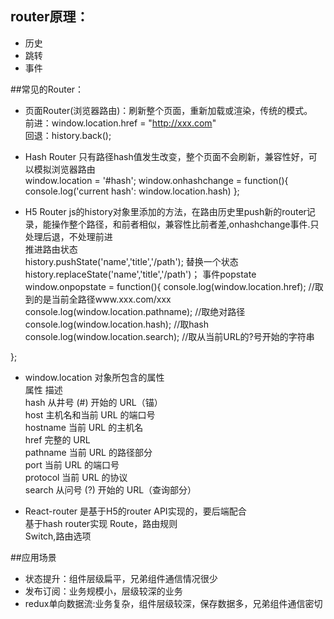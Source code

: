 ## router原理：
- 历史  
- 跳转  
- 事件  


##常见的Router：
- 页面Router(浏览器路由)：刷新整个页面，重新加载或渲染，传统的模式。  
	前进：window.location.href = "http://xxx.com"  
	回退：history.back();
- Hash Router 只有路径hash值发生改变，整个页面不会刷新，兼容性好，可以模拟浏览器路由   
	window.location = '#hash';
	window.onhashchange = function(){ console.log('current hash': window.location.hash) }; 

- H5 Router js的history对象里添加的方法，在路由历史里push新的router记录，能操作整个路径，和前者相似，兼容性比前者差,onhashchange事件.只处理后退，不处理前进  
推进路由状态  
	history.pushState('name','title','/path');
替换一个状态  
 history.replaceState('name','title','/path')；
事件popstate  
 	window.onpopstate = function(){ 
	 console.log(window.location.href); //取到的是当前全路径www.xxx.com/xxx
	 console.log(window.location.pathname); //取绝对路径
	 console.log(window.location.hash); //取hash
	 console.log(window.location.search); //取从当前URL的?号开始的字符串

};    

- window.location 对象所包含的属性  
属性	描述  
hash	从井号 (#) 开始的 URL（锚）  
host	主机名和当前 URL 的端口号  
hostname	当前 URL 的主机名  
href	完整的 URL  
pathname	当前 URL 的路径部分  
port	当前 URL 的端口号  
protocol	当前 URL 的协议  
search	从问号 (?) 开始的 URL（查询部分）  


- React-router
<BrowserRouter></BrowserRouter>是基于H5的router API实现的，要后端配合    
<HashRouter>基于hash router实现
Route，路由规则  
Switch,路由选项



##应用场景
- 状态提升：组件层级扁平，兄弟组件通信情况很少
- 发布订阅：业务规模小，层级较深的业务
- redux单向数据流:业务复杂，组件层级较深，保存数据多，兄弟组件通信密切




